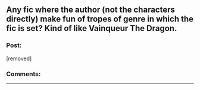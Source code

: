 ## Any fic where the author (not the characters directly) make fun of tropes of genre in which the fic is set? Kind of like Vainqueur The Dragon.

### Post:

[removed]

### Comments:

---

